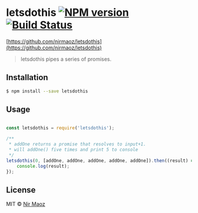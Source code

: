 # letsdothis [![NPM version](https://badge.fury.io/js/letsdothis.svg)](https://npmjs.org/package/letsdothis) [![Build Status](https://travis-ci.org/Nir%20Maoz/letsdothis.svg?branch=master)](https://travis-ci.org/Nir%20Maoz/letsdothis)

[https://github.com/nirmaoz/letsdothis](https://github.com/nirmaoz/letsdothis)

> letsdothis pipes a series of promises.

## Installation

```sh
$ npm install --save letsdothis
```

## Usage

```js

const letsdothis = require('letsdothis');

/**
 * addOne returns a promise that resolves to input+1.
 * will addOne() five times and print 5 to console
 */
letsdothis(0, [addOne, addOne, addOne, addOne, addOne]).then((result) => {
    console.log(result);
});
```

## License

MIT © [Nir Maoz](https://github.com/nirmaoz/letsdothis)
